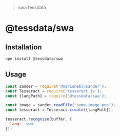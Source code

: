 > swa tessdata

# @tessdata/swa

## Installation

```
npm install @tessdata/swa
```

## Usage

```js
const sander = require('@marionebl/sander');
const Tesseract = require('tesseract.js');
const {langPath} = require('@tessdata/swa');

const image = sander.readFile('some-image.png');
const tesseract = Tesseract.create({langPath});

tesseract.recognize(buffer, {
  lang: 'swa'
});
```
